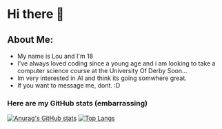  # Hi there 👋
 ## About Me:
- My name is Lou and I'm 18
- I've always loved coding since a young age and i am looking to take a computer science course at the University Of Derby Soon...
- Im very interested in AI and think its going somwhere great. 
- If you want to message me, dont. :D

### Here are my GitHub stats (embarrassing)

[![Anurag's GitHub stats](https://github-readme-stats.vercel.app/api?username=LouCodingStuff)](https://github.com/anuraghazra/github-readme-stats)
[![Top Langs](https://github-readme-stats.vercel.app/api/top-langs/?username=LouCodingStuff)](https://github.com/anuraghazra/github-readme-stats)
